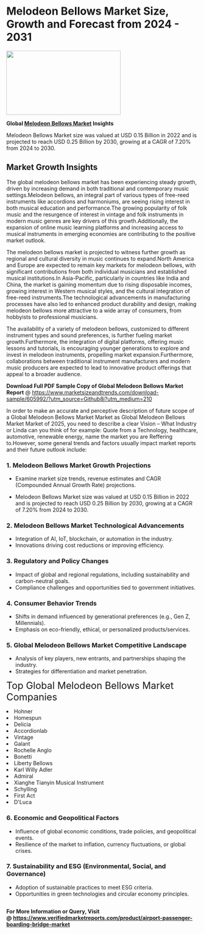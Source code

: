 <H1>Melodeon Bellows Market Size, Growth and Forecast from 2024 - 2031</H1><img class="aligncenter size-medium wp-image-584254" src="https://thirdeyenews.in/wp-content/uploads/2024/09/Global-Market-Research-300x168.jpeg" alt="" width="300" height="168" /><p><strong>Global&nbsp;<a href="https://www.marketsizeandtrends.com/download-sample/605992/?utm_source=Github8j?utm_medium=210">Melodeon Bellows Market</a> Insights</strong></p><p>Melodeon Bellows Market size was valued at USD 0.15 Billion in 2022 and is projected to reach USD 0.25 Billion by 2030, growing at a CAGR of 7.20% from 2024 to 2030.</p><p><h2>Market Growth Insights</h2> <p>The global melodeon bellows market has been experiencing steady growth, driven by increasing demand in both traditional and contemporary music settings.Melodeon bellows, an integral part of various types of free-reed instruments like accordions and harmoniums, are seeing rising interest in both musical education and performance.The growing popularity of folk music and the resurgence of interest in vintage and folk instruments in modern music genres are key drivers of this growth.Additionally, the expansion of online music learning platforms and increasing access to musical instruments in emerging economies are contributing to the positive market outlook.</p> <p>The melodeon bellows market is projected to witness further growth as regional and cultural diversity in music continues to expand.North America and Europe are expected to remain key markets for melodeon bellows, with significant contributions from both individual musicians and established musical institutions.In Asia-Pacific, particularly in countries like India and China, the market is gaining momentum due to rising disposable incomes, growing interest in Western musical styles, and the cultural integration of free-reed instruments.The technological advancements in manufacturing processes have also led to enhanced product durability and design, making melodeon bellows more attractive to a wide array of consumers, from hobbyists to professional musicians.<p>The availability of a variety of melodeon bellows, customized to different instrument types and sound preferences, is further fueling market growth.Furthermore, the integration of digital platforms, offering music lessons and tutorials, is encouraging younger generations to explore and invest in melodeon instruments, propelling market expansion.Furthermore, collaborations between traditional instrument manufacturers and modern music producers are expected to lead to innovative product offerings that appeal to a broader audience.</p> <p><span class=""><strong>Download Full PDF Sample Copy of Global Melodeon Bellows Market Report</strong> @ <a href="https://www.marketsizeandtrends.com/download-sample/605992/?utm_source=Github8j?utm_medium=210" target="_blank">https://www.marketsizeandtrends.com/download-sample/605992/?utm_source=Github8j?utm_medium=210</a></span></p><p>In order to make an accurate and perceptive description of future scope of a Global&nbsp;Melodeon Bellows Market Market as Global&nbsp;Melodeon Bellows Market Market of 2025, you need to describe a clear Vision &ndash; What Industry or Linda can you think of for example: Quote from a Technology, healthcare, automotive, renewable energy, name the market you are Reffering to.However, some general trends and factors usually impact market reports and their future outlook include:</p><h3>1.&nbsp;<strong>Melodeon Bellows Market Growth Projections</strong></h3><ul><li>Examine market size trends, revenue estimates and CAGR (Compounded Annual Growth Rate) projections.</li><li><p>Melodeon Bellows Market size was valued at USD 0.15 Billion in 2022 and is projected to reach USD 0.25 Billion by 2030, growing at a CAGR of 7.20% from 2024 to 2030.</p></li></ul><h3>2.&nbsp;<strong>Melodeon Bellows Market Technological Advancements</strong></h3><ul><li>Integration of AI, IoT, blockchain, or automation in the industry.</li><li>Innovations driving cost reductions or improving efficiency.</li></ul><h3>3.&nbsp;<strong>Regulatory and Policy Changes</strong></h3><ul><li>Impact of global and regional regulations, including sustainability and carbon-neutral goals.</li><li>Compliance challenges and opportunities tied to government initiatives.</li></ul><h3>4.&nbsp;<strong>Consumer Behavior Trends</strong></h3><ul><li>Shifts in demand influenced by generational preferences (e.g., Gen Z, Millennials).</li><li>Emphasis on eco-friendly, ethical, or personalized products/services.</li></ul><h3>5.&nbsp;<strong>Global Melodeon Bellows Market Competitive Landscape</strong></h3><ul><li>Analysis of key players, new entrants, and partnerships shaping the industry.</li><li>Strategies for differentiation and market penetration.</li></ul><p data-pm-slice="1 1 []"><span style="color: inherit; font-family: inherit; font-size: 25px;">Top Global Melodeon Bellows Market Companies</span></p><div class="" data-test-id=""><p><li>Hohner</li><li> Homespun</li><li> Delicia</li><li> Accordionlab</li><li> Vintage</li><li> Galant</li><li> Rochelle Anglo</li><li> Bonetti</li><li> Liberty Bellows</li><li> Karl Willy Adler</li><li> Admiral</li><li> Xianghe Tianyin Musical Instrument</li><li> Schylling</li><li> First Act</li><li> D'Luca</li></p></div><h3>6.&nbsp;<strong>Economic and Geopolitical Factors</strong></h3><ul><li>Influence of global economic conditions, trade policies, and geopolitical events.</li><li>Resilience of the market to inflation, currency fluctuations, or global crises.</li></ul><h3>7.&nbsp;<strong>Sustainability and ESG (Environmental, Social, and Governance)</strong></h3><ul><li>Adoption of sustainable practices to meet ESG criteria.</li><li>Opportunities in green technologies and circular economy principles.</li></ul><h2><strong style="font-size: 14px;">For More Information or Query, Visit @&nbsp;</strong><a style="background-color: #ffffff; font-size: 14px;" href="https://www.marketsizeandtrends.com/report/melodeon-bellows-market/" target="_blank">https://www.verifiedmarketreports.com/product/airport-passenger-boarding-bridge-market</a></h2>
